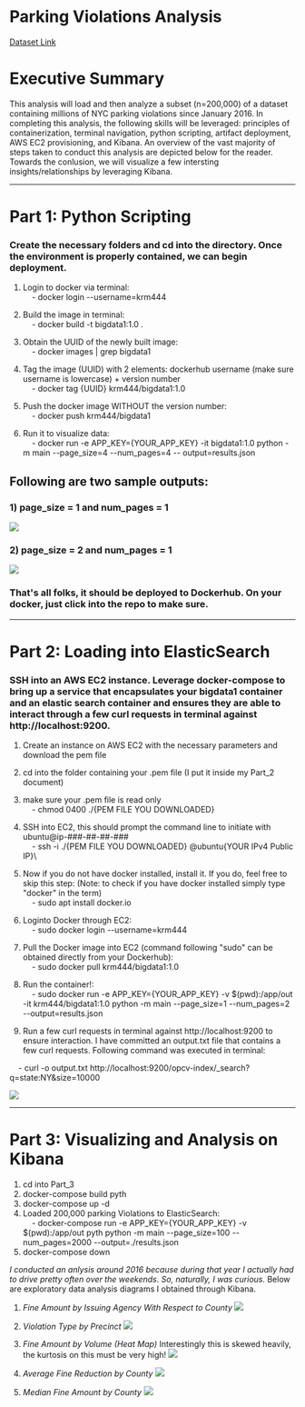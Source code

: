 # Parking Violations Analysis

[Dataset Link](https://data.cityofnewyork.us/resource/nc67-uf89.json)

# Executive Summary
This analysis will load and then analyze a subset (n=200,000) of a dataset containing millions of NYC parking violations since January 2016. In completing this analysis, the following skills will be leveraged: principles of containerization, terminal navigation, python scripting, artifact deployment, AWS EC2 provisioning, and Kibana. An overview of the vast majority of steps taken to conduct this analysis are depicted below for the reader. Towards the conlusion, we will visualize a few intersting insights/relationships by leveraging Kibana.
____________________________________________________________________________________________________________________________

# Part 1: Python Scripting

### Create the necessary folders and cd into the directory. Once the environment is properly contained, we can begin deployment.

1) Login to docker via terminal:\
&nbsp;&nbsp;&nbsp;&nbsp;-  docker login --username=krm444

2) Build the image in terminal:\
&nbsp;&nbsp;&nbsp;&nbsp;- docker build -t bigdata1:1.0 .
  
3) Obtain the UUID of the newly built image:\
&nbsp;&nbsp;&nbsp;&nbsp;- docker images | grep bigdata1

4) Tag the image (UUID) with 2 elements: dockerhub username (make sure username is lowercase) + version number\
&nbsp;&nbsp;&nbsp;&nbsp;- docker tag {UUID} krm444/bigdata1:1.0

5) Push the docker image WITHOUT the version number:\
&nbsp;&nbsp;&nbsp;&nbsp;- docker push krm444/bigdata1

6) Run it to visualize data:\
&nbsp;&nbsp;&nbsp;&nbsp;- docker run -e APP_KEY={YOUR_APP_KEY} -it bigdata1:1.0 python -m main --page_size=4 --num_pages=4 --     output=results.json


## Following are two sample outputs:

### 1) page_size = 1 and num_pages = 1
![](Images/2.png)

### 2) page_size = 2 and num_pages = 1
![](Images/1.png)

### That's all folks, it should be deployed to Dockerhub. On your docker, just click into the repo to make sure.
____________________________________________________________________________________________________________________________

# Part 2: Loading into ElasticSearch

### SSH into an AWS EC2 instance. Leverage docker-compose to bring up a service that encapsulates your bigdata1 container and an elastic search container and ensures they are able to interact through a few curl requests in terminal against http://localhost:9200. 

1) Create an instance on AWS EC2 with the necessary parameters and download the pem file

2) cd into the folder containing your .pem file (I put it inside my Part_2 document)

3) make sure your .pem file is read only\
&nbsp;&nbsp;&nbsp;&nbsp;- chmod 0400 ./{PEM FILE YOU DOWNLOADED}
  
4) SSH into EC2, this should prompt the command line to initiate with ubuntu@ip-###-##-##-###\
&nbsp;&nbsp;&nbsp;&nbsp;- ssh -i ./{PEM FILE YOU DOWNLOADED} @ubuntu{YOUR IPv4 Public IP}\



5) Now if you do not have docker installed, install it. If you do, feel free to skip this step:
   (Note: to check if you have docker installed simply type "docker" in the term)\
&nbsp;&nbsp;&nbsp;&nbsp;- sudo apt install docker.io

6) Loginto Docker through EC2:\
&nbsp;&nbsp;&nbsp;&nbsp;- sudo docker login --username=krm444
  
7) Pull the Docker image into EC2 (command following "sudo" can be obtained directly from your Dockerhub):\
&nbsp;&nbsp;&nbsp;&nbsp;- sudo docker pull krm444/bigdata1:1.0 

8) Run the container!:\
&nbsp;&nbsp;&nbsp;&nbsp;- sudo docker run -e APP_KEY={YOUR_APP_KEY} -v $(pwd):/app/out -it krm444/bigdata1:1.0 python -m main --page_size=1 --num_pages=2 --output=results.json
  
9) Run a few curl requests in terminal against http://localhost:9200 to ensure interaction. I have committed an output.txt file that contains a few curl requests. Following command was executed in terminal:

&nbsp;&nbsp;&nbsp;&nbsp;- curl -o output.txt http://localhost:9200/opcv-index/_search\?q\=state:NY\&size\=10000 

![](Images/output.txt_command.png)

____________________________________________________________________________________________________________________________
# Part 3: Visualizing and Analysis on Kibana
1) cd into Part_3
2) docker-compose build pyth
3) docker-compose up -d
4) Loaded 200,000 parking Violations to ElasticSearch:\
&nbsp;&nbsp;&nbsp;&nbsp;- docker-compose run -e APP_KEY={YOUR_APP_KEY} -v $(pwd):/app/out pyth python -m main --page_size=100 --num_pages=2000 --output=./results.json
5) docker-compose down

_I conducted an anlysis around 2016 because during that year I actually had to drive pretty often over the weekends. So, naturally, I was curious._ Below are exploratory data analysis diagrams I obtained through Kibana.

1) _Fine Amount by Issuing Agency With Respect to County_
![](Images/3.png)

2) _Violation Type by Precinct_
![](Images/4.png)

3) _Fine Amount by Volume (Heat Map)_
Interestingly this is skewed heavily, the kurtosis on this must be very high!
![](Images/5.png)

4) _Average Fine Reduction by County_
![](Images/6.png)

5) _Median Fine Amount by County_
![](Images/7.png)
